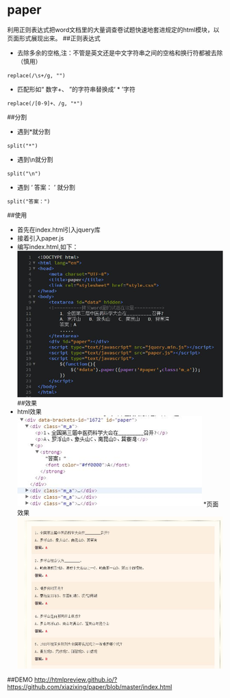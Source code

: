 # paper
利用正则表达式把word文档里的大量调查卷试题快速地套进规定的html模块，以页面形式展现出来。
##正则表达式

* 去除多余的空格,注：不管是英文还是中文字符串之间的空格和换行符都被去除（慎用）

 ``replace(/\s+/g, "")``
* 匹配形如“ 数字+、 ”的字符串替换成‘ * ’字符

 ``replace(/[0-9]+、/g, "*")``

##分割

* 遇到*就分割
  
 ``split("*")``
* 遇到\n就分割
 
 ``split("\n")``
* 遇到 ‘ 答案： ’ 就分割
 
 ``split("答案：")``

##使用
* 首先在index.html引入jquery库
* 接着引入paper.js
* 编写index.html,如下：
 ![paper](paper.jpg)
##效果
* html效果
 ![dir](dir1.jpg)
*页面效果
 ![dir](dir2.jpg)

##DEMO
http://htmlpreview.github.io/?https://github.com/xiazixing/paper/blob/master/index.html
